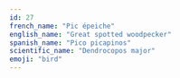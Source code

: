 ```yaml
---
id: 27
french_name: "Pic épeiche"
english_name: "Great spotted woodpecker"
spanish_name: "Pico picapinos"
scientific_name: "Dendrocopos major"
emoji: "bird"
---
```


